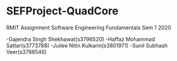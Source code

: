 # SEFProject-QuadCore
RMIT Assignment Software Engineering Fundamentals Sem 1 2020

-Gajendra Singh Shekhawat(s3796520)
-Haffaz Mohammad Sattar(s3773788)
-Juilee Nitin Kulkarni(s3801971)
-Sunil Subhash Veer(s3788546)
